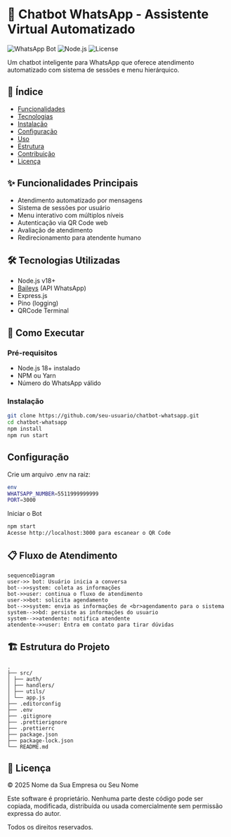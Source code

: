 # 🤖 Chatbot WhatsApp - Assistente Virtual Automatizado

![WhatsApp Bot](https://img.shields.io/badge/WhatsApp-Bot-green)
![Node.js](https://img.shields.io/badge/Node.js-18+-success)
![License](https://img.shields.io/badge/License-MIT-blue)

Um chatbot inteligente para WhatsApp que oferece atendimento automatizado com sistema de sessões e menu hierárquico.

## 📌 Índice

- [Funcionalidades](#-funcionalidades-principais)
- [Tecnologias](#-tecnologias-utilizadas)
- [Instalação](#-como-executar)
- [Configuração](#-configuração)
- [Uso](#-fluxo-de-atendimento)
- [Estrutura](#-estrutura-do-projeto)
- [Contribuição](#-como-contribuir)
- [Licença](#-licença)

## ✨ Funcionalidades Principais

- Atendimento automatizado por mensagens
- Sistema de sessões por usuário
- Menu interativo com múltiplos níveis
- Autenticação via QR Code web
- Avaliação de atendimento
- Redirecionamento para atendente humano

## 🛠️ Tecnologias Utilizadas

- Node.js v18+
- [Baileys](https://github.com/whiskeysockets/Baileys) (API WhatsApp)
- Express.js
- Pino (logging)
- QRCode Terminal

## 🚀 Como Executar

### Pré-requisitos

- Node.js 18+ instalado
- NPM ou Yarn
- Número do WhatsApp válido

### Instalação

```bash
git clone https://github.com/seu-usuario/chatbot-whatsapp.git
cd chatbot-whatsapp
npm install
npm run start
```

## Configuração

Crie um arquivo .env na raiz:

```bash
env
WHATSAPP_NUMBER=5511999999999
PORT=3000
```

Iniciar o Bot

```bash
npm start
Acesse http://localhost:3000 para escanear o QR Code
```

## 📋 Fluxo de Atendimento

```mermaid
sequenceDiagram
user->> bot: Usuário inicia a conversa
bot-->>system: coleta as informações
bot->>user: continua o fluxo de atendimento
user->>bot: solicita agendamento
bot-->>system: envia as informações de <br>agendamento para o sistema
system-->>bd: persiste as informações do usuario
system-->>atendente: notifica atendente
atendente->>user: Entra em contato para tirar dúvidas

```

## 🏗️ Estrutura do Projeto

```text
.
├── src/ 
│ ├── auth/ 
│ ├── handlers/ 
│ ├── utils/ 
│ └── app.js
├── .editorconfig
├── .env
├── .gitignore
├── .prettierignore
├── .prettierrc
├── package.json
├── package-lock.json
└── README.md
```

## 📄 Licença

© 2025 Nome da Sua Empresa ou Seu Nome

Este software é proprietário. Nenhuma parte deste código pode ser copiada, modificada, distribuída ou usada comercialmente sem permissão expressa do autor.

Todos os direitos reservados.

